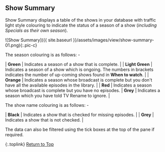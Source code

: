 <!-- START SHOW SUMMARY GRID ----------------- -->
## Show Summary

Show Summary displays a table of the shows in your database with traffic light style colouring to indicate the status of a season of a show (_including Specials as their own season_).

![Show Summary]({{ site.baseurl }}/assets/images/view/show-summary-01.png){:.pic-c}

The season colouring is as follows: -

| **Green** | Indicates a season of a show that is complete. |
| **Light&nbsp;Green** | Indicates a season of a show which is ongoing. The numbers in brackets indicates the number of up-coming shows found in **When to watch**. |
| **Orange** | Indicates a season whose broadcast is complete but you don't have all the available episodes in the library. |
| **Red** | Indicates a season whose broadcast is complete but you have no episodes.
| **Grey** | Indicates a season which you have told TV&nbsp;Rename to ignore. |

The show name colouring is as follows: -

| **Black** | Indicates a show that is checked for missing episodes. |
| **Grey** | Indicates a show that is not checked. |


The data can also be filtered using the tick boxes at the top of the pane if required.

{:.toplink}
[Return to Top]()
<!-- END SHOW SUMMARY ------------------------ -->
